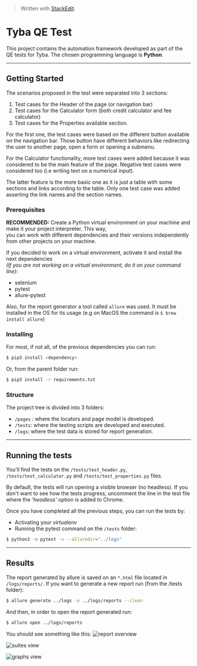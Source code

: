 


> Written with [StackEdit](https://stackedit.io/).



# Tyba QE Test  
  
This project contains the automation framework developed as part of the QE tests for Tyba. The chosen programming language is **Python**.

---  
## Getting Started  
  
The scenarios proposed in the test were separated into 3 sections:

 1. Test cases for the Header of the page (or navigation bar)
 2. Test cases for the Calculator form (both credit calculator and fee calculator)
 3. Test cases for the Properties available section.

For the first one, the test cases were based on the different button available on the navigation bar. Those button have different behaviors like redirecting the user to another page, open a form or opening a submenu.

For the Calculator functionality, more test cases were added because it was considered to be the main feature of the page. Negative test cases were considered too (i.e writing text on a numerical input). 

The latter feature is the more basic one as it is just a table with some sections and links according to the table. Only one test case was added asserting the link names and the section names.

  
### Prerequisites  
  
**RECOMMENDED:** Create a Python virtual environment on your machine and make it your project interpreter. This way,  
you can work with different dependencies and their versions independently from other projects on your machine.  
  
If you decided to work on a virtual environment, activate it and install the next dependencies  
*(If you are not working on a virtual environment, do it on your command line)*:  
- selenium
- pytest  
- allure-pytest

Also, for the report generator a tool called `allure` was used. It must be installed in the OS for its usage (e.g on MacOS the command is `$ brew install allure`)
  
### Installing  
  
For most, if not all, of the previous dependencies you can run:  
  
```sh  
$ pip3 install <dependency>  
```  
  Or, from the parent folder run:
  ```sh  
$ pip3 install -r requirements.txt  
```
  
### Structure  
  
The project tree is divided into 3 folders: 
- `/pages` : where the locators and page model is developed.
- `/tests`: where the testing scripts are developed and executed.
- `/logs`: where the test data is stored for report generation.
  
  
---  
## Running the tests  
  
You'll find the tests on the `/tests/test_header.py`, `/tests/test_calculator.py` and `/tests/test_properties.py` files.

By default, the tests will run opening a visible browser (no headless). 
If you don't want to see how the tests progress, uncomment the line in the test file where the *'headless'* option is added to Chrome.

Once you have completed all the previous steps, you can run the tests by:  
- Activating your *virtualenv*  
- Running the pytest command on the `/tests` folder:  
```sh  
$ python3 -m pytest -v --alluredir="../logs"    
```  
---  
  
## Results  
  
The report generated by allure is saved on an `*.html` file located in `/logs/reports/`.
If you want to generate a new report run (from the /tests folder):
```sh  
$ allure generate ../logs -o ../logs/reports --clean    
``` 
And then, in order to open the report generated run:
```sh  
$ allure open ../logs/reports                       
``` 
You should see something like this:
![report overview](https://drive.google.com/file/d/127mAcDB4f7fUOAdBKrkqSeBJV25zshEJ/view?usp=sharing)

![suites view](https://drive.google.com/file/d/1rnRnKOIFxi59LPdV6S_7VCIiwtSfvpBK/view?usp=sharing)

![graphs view](https://drive.google.com/file/d/1PXe02_KJRsPWptHfTUzQn0Erfjrljfb6/view?usp=sharing)